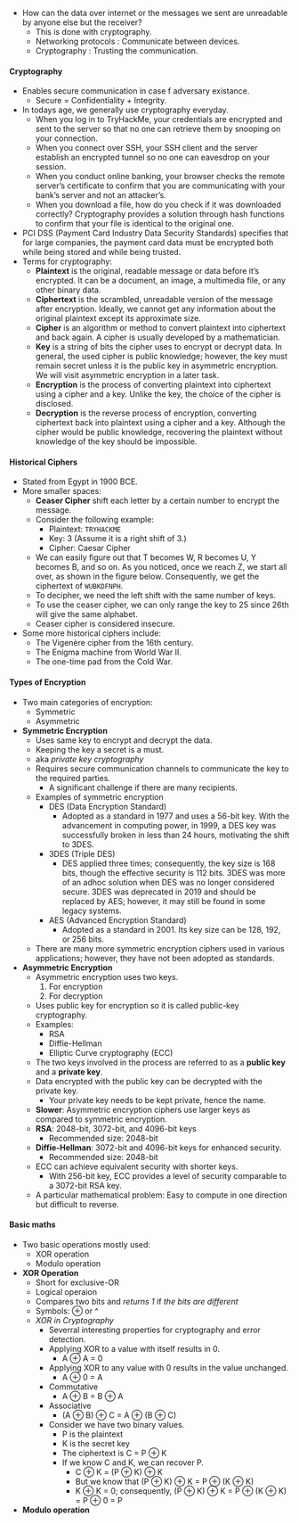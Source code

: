 - How can the data over internet or the messages we sent are unreadable by anyone else but the receiver?
	- This is done with cryptography.
	- Networking protocols : Communicate between devices.
	- Cryptography : Trusting the communication.
#### Cryptography
- Enables secure communication in case f adversary existance.
	- Secure = Confidentiality + Integrity.
- In todays age, we generally use cryptography everyday.
	- When you log in to TryHackMe, your credentials are encrypted and sent to the server so that no one can retrieve them by snooping on your connection.
	- When you connect over SSH, your SSH client and the server establish an encrypted tunnel so no one can eavesdrop on your session.
	- When you conduct online banking, your browser checks the remote server’s certificate to confirm that you are communicating with your bank’s server and not an attacker’s.
	- When you download a file, how do you check if it was downloaded correctly? Cryptography provides a solution through hash functions to confirm that your file is identical to the original one.
- PCI DSS (Payment Card Industry Data Security Standards) specifies that for large companies, the payment card data must be encrypted both while being stored and while being trusted.
- Terms for cryptography:
	- **Plaintext** is the original, readable message or data before it’s encrypted. It can be a document, an image, a multimedia file, or any other binary data.
	- **Ciphertext** is the scrambled, unreadable version of the message after encryption. Ideally, we cannot get any information about the original plaintext except its approximate size.
	- **Cipher** is an algorithm or method to convert plaintext into ciphertext and back again. A cipher is usually developed by a mathematician.
	- **Key** is a string of bits the cipher uses to encrypt or decrypt data. In general, the used cipher is public knowledge; however, the key must remain secret unless it is the public key in asymmetric encryption. We will visit asymmetric encryption in a later task.
	- **Encryption** is the process of converting plaintext into ciphertext using a cipher and a key. Unlike the key, the choice of the cipher is disclosed.
	- **Decryption** is the reverse process of encryption, converting ciphertext back into plaintext using a cipher and a key. Although the cipher would be public knowledge, recovering the plaintext without knowledge of the key should be impossible.

#### Historical Ciphers
- Stated from Egypt in 1900 BCE.
- More smaller spaces:
	- **Ceaser Cipher** shift each letter by a certain number to encrypt the message.
	- Consider the following example:
		- Plaintext: `TRYHACKME`
		- Key: 3 (Assume it is a right shift of 3.)
		- Cipher: Caesar Cipher
	- We can easily figure out that T becomes W, R becomes U, Y becomes B, and so on. As you noticed, once we reach Z, we start all over, as shown in the figure below. Consequently, we get the ciphertext of `WUBKDFNPH`.
	- To decipher, we need the left shift with the same number of keys.
	- To use the ceaser cipher, we can only range the key to 25 since 26th will give the same alphabet.
	- Ceaser cipher is considered insecure.
- Some more historical ciphers include:
	- The Vigenère cipher from the 16th century.
	- The Enigma machine from World War II.
	- The one-time pad from the Cold War.
#### Types of Encryption
- Two main categories of encryption:
	- Symmetric
	- Asymmetric
- **Symmetric Encryption**
	- Uses same key to encrypt and decrypt the data.
	- Keeping the key a secret is a must.
	- aka *private key cryptography*
	- Requires secure communication channels to communicate the key to the required parties.
		- A significant challenge if there are many recipients.
	- Examples of symmetric encryption
		- DES (Data Encryption Standard)
			- Adopted as a standard in 1977 and uses a 56-bit key. With the advancement in computing power, in 1999, a DES key was successfully broken in less than 24 hours, motivating the shift to 3DES.
		- 3DES (Triple DES)
			- DES applied three times; consequently, the key size is 168 bits, though the effective security is 112 bits. 3DES was more of an adhoc solution when DES was no longer considered secure. 3DES was deprecated in 2019 and should be replaced by AES; however, it may still be found in some legacy systems.
		- AES (Advanced Encryption Standard)
			- Adopted as a standard in 2001. Its key size can be 128, 192, or 256 bits.
	- There are many more symmetric encryption ciphers used in various applications; however, they have not been adopted as standards.
- **Asymmetric Encryption**
	- Asymmetric encryption uses two keys.
		1. For encryption
		2. For decryption
	- Uses public key for encryption so it is called public-key cryptography.
	- Examples:
		- RSA
		- Diffie-Hellman
		- Elliptic Curve cryptography (ECC)
	- The two keys involved in the process are referred to as a **public key** and a **private key**.
	- Data encrypted with the public key can be decrypted with the private key.
		- Your private key needs to be kept private, hence the name.
	- **Slower**: Asymmetric encryption ciphers use larger keys as compared to symmetric encryption.
	- **RSA**: 2048-bit, 3072-bit, and 4096-bit keys
		- Recommended size: 2048-bit
	- **Diffie-Hellman**: 3072-bit and 4096-bit keys for enhanced security. 
		- Recommended size: 2048-bit
	- ECC can achieve equivalent security with shorter keys.
		- With 256-bit key, ECC provides a level of security comparable to a 3072-bit RSA key.
	- A particular mathematical problem: Easy to compute in one direction but difficult to reverse.
#### Basic maths
- Two basic operations mostly used:
	- XOR operation
	- Modulo operation
- **XOR Operation**
	- Short for exclusive-OR
	- Logical operaion
	- Compares two bits and *returns 1* if *the bits are different*
	- Symbols: ⊕ or ^
	- *XOR in Cryptography*
		- Severral interesting properties for cryptography and error detection.
		- Applying XOR to a value with itself results in 0.
			- A ⊕ A = 0
		- Applying XOR to any value with 0 results in the value unchanged.
			- A ⊕ 0 = A
		- Commutative
			- A ⊕ B = B ⊕ A
		- Associative
			- (A ⊕ B) ⊕ C = A ⊕ (B ⊕ C)
		- Consider we have two binary values.
			- P is the plaintext
			- K is the secret key
			- The ciphertext is C = P ⊕ K
			- If we know C and K, we can recover P.
				- C ⊕ K = (P ⊕ K) ⊕ K
				- But we know that (P ⊕ K) ⊕ K = P ⊕ (K ⊕ K)
				- K ⊕ K = 0; consequently, (P ⊕ K) ⊕ K = P ⊕ (K ⊕ K) = P ⊕ 0 = P
- **Modulo operation**